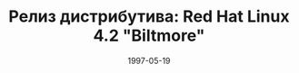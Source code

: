 ---
layout: post
title: "Релиз дистрибутива: Red Hat Linux 4.2 \"Biltmore\""
date: 1997-05-19   
---